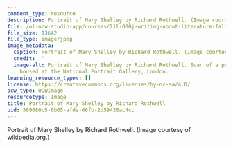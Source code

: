 ```yaml
---
content_type: resource
description: Portrait of Mary Shelley by Richard Rothwell. (Image courtesy of wikipedia.org.)
file: /ol-ocw-studio-app/courses/21l-000j-writing-about-literature-fall-2010/369680c56b05afde66fb2d59430ac4cc_21l-000jf10.jpg
file_size: 13642
file_type: image/jpeg
image_metadata:
  caption: Portrait of Mary Shelley by Richard Rothwell. (Image courtesy of [wikipedia.org](http://en.wikipedia.org/wiki/File:RothwellMaryShelley.jpg).)
  credit: ''
  image-alt: Portrait of Mary Shelley by Richard Rothwell. Scan of a print. Original
    housed at the National Portrait Gallery, London.
learning_resource_types: []
license: https://creativecommons.org/licenses/by-nc-sa/4.0/
ocw_type: OCWImage
resourcetype: Image
title: Portrait of Mary Shelley by Richard Rothwell
uid: 369680c5-6b05-afde-66fb-2d59430ac4cc
---
```

Portrait of Mary Shelley by Richard Rothwell. (Image courtesy of wikipedia.org.)